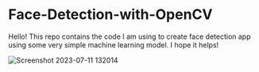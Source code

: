 # Face-Detection-with-OpenCV

Hello! This repo contains the code I am using to create face detection app using some very simple machine learning model.
I hope it helps!

![Screenshot 2023-07-11 132014](https://github.com/idanglomato/Face-Detection-with-OpenCV/assets/84143407/f45068e3-4d7a-430f-b5e8-13535239f165)
